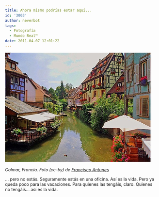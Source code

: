 ```yaml
---
title: Ahora mismo podrías estar aquí...
id: '3003'
author: neverbot
tags:
  - Fotografía
  - Mundo Real™
date: 2011-04-07 12:01:22
---
```


_![Colmar-France.jpeg](./ahora-mismo-podrias-estar-aqui/Colmar-France.jpg)_

_Colmar, Francia. Foto (cc-by) de_ [_Francisco Antunes_](http://www.flickr.com/photos/franciscoantunes/1622809735/)

... pero no estás. Seguramente estás en una oficina. Así es la vida. Pero ya queda poco para las vacaciones. Para quienes las tengáis, claro. Quienes no tengáis... así es la vida.